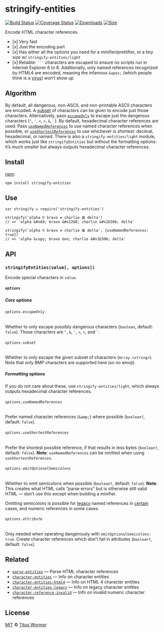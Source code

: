 stringify-entities
==================

[![Build Status](https://img.shields.io/travis/wooorm/stringify-entities.svg)](https://travis-ci.org/wooorm/stringify-entities) [![Coverage Status](https://img.shields.io/codecov/c/github/wooorm/stringify-entities.svg)](https://codecov.io/github/wooorm/stringify-entities) [![Downloads](https://img.shields.io/npm/dm/stringify-entities.svg)](https://www.npmjs.com/package/stringify-entities) [![Size](https://img.shields.io/bundlephobia/minzip/stringify-entities.svg)](https://bundlephobia.com/result?p=stringify-entities)

Encode HTML character references.

-   \[x\] Very fast
-   \[x\] Just the encoding part
-   \[x\] Has either all the options you need for a minifier/prettifier, or a tiny size w/ `stringify-entities/light`
-   \[x\] Reliable: `` '`' `` characters are escaped to ensure no scripts run in Internet Explorer 6 to 8. Additionally, only named references recognized by HTML4 are encoded, meaning the infamous `&apos;` (which people think is a [virus](https://www.telegraph.co.uk/technology/advice/10516839/Why-do-some-apostrophes-get-replaced-with-andapos.html)) won’t show up

Algorithm
---------

By default, all dangerous, non-ASCII, and non-printable ASCII characters are encoded. A [subset](#optionssubset) of characters can be given to encode just those characters. Alternatively, pass [`escapeOnly`](#optionsescapeonly) to escape just the dangerous characters (`"`, `'`, `<`, `>`, `&`, `` ` ``). By default, hexadecimal character references are used. Pass [`useNamedReferences`](#optionsusenamedreferences) to use named character references when possible, or [`useShortestReferences`](#optionsuseshortestreferences) to use whichever is shortest: decimal, hexadecimal, or named. There is also a `stringify-entities/light` module, which works just like `stringifyEntities` but without the formatting options: it’s much smaller but always outputs hexadecimal character references.

Install
-------

[npm](https://docs.npmjs.com/cli/install):

    npm install stringify-entities

Use
---

    var stringify = require('stringify-entities')

    stringify('alpha © bravo ≠ charlie 𝌆 delta')
    // => 'alpha &#xA9; bravo &#x2260; charlie &#x1D306; delta'

    stringify('alpha © bravo ≠ charlie 𝌆 delta', {useNamedReferences: true})
    // => 'alpha &copy; bravo &ne; charlie &#x1D306; delta'

API
---

### `stringifyEntities(value[, options])`

Encode special characters in `value`.

##### `options`

##### Core options

###### `options.escapeOnly`

Whether to only escape possibly dangerous characters (`boolean`, default: `false`). Those characters are `"`, `&`, `'`, `<`, `>`, and `` ` ``.

###### `options.subset`

Whether to only escape the given subset of characters (`Array.<string>`). Note that only BMP characters are supported here (so no emoji).

##### Formatting options

If you do not care about these, use `stringify-entities/light`, which always outputs hexadecimal character references.

###### `options.useNamedReferences`

Prefer named character references (`&amp;`) where possible (`boolean?`, default: `false`).

###### `options.useShortestReferences`

Prefer the shortest possible reference, if that results in less bytes (`boolean?`, default: `false`). **Note**: `useNamedReferences` can be omitted when using `useShortestReferences`.

###### `options.omitOptionalSemicolons`

Whether to omit semicolons when possible (`boolean?`, default: `false`). **Note**: This creates what HTML calls “parse errors” but is otherwise still valid HTML — don’t use this except when building a minifier.

Omitting semicolons is possible for [legacy](https://github.com/wooorm/character-entities-legacy) named references in [certain](lib/constant/dangerous.json) cases, and numeric references in some cases.

###### `options.attribute`

Only needed when operating dangerously with `omitOptionalSemicolons: true`. Create character references which don’t fail in attributes (`boolean?`, default: `false`).

Related
-------

-   [`parse-entities`](https://github.com/wooorm/parse-entities) — Parse HTML character references
-   [`character-entities`](https://github.com/wooorm/character-entities) — Info on character entities
-   [`character-entities-html4`](https://github.com/wooorm/character-entities-html4) — Info on HTML 4 character entities
-   [`character-entities-legacy`](https://github.com/wooorm/character-entities-legacy) — Info on legacy character entities
-   [`character-reference-invalid`](https://github.com/wooorm/character-reference-invalid) — Info on invalid numeric character references

License
-------

[MIT](license) © [Titus Wormer](https://wooorm.com)
